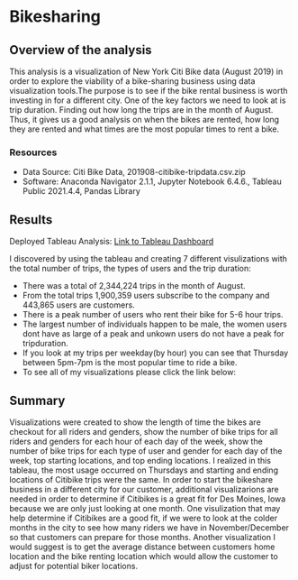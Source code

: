 # Bikesharing
## Overview of the analysis
This analysis is a visualization of New York Citi Bike data (August 2019) in order to explore the viability of a bike-sharing business using data visualization tools.The purpose is to see if the bike rental business is worth investing in for a different city. One of the key factors we need to look at is trip duration. Finding out how long the trips are in the month of August. Thus, it gives us a good analysis on when the bikes are rented, how long they are rented and what times are the most popular times to rent a bike. 

### Resources
- Data Source: Citi Bike Data, 201908-citibike-tripdata.csv.zip
- Software: Anaconda Navigator 2.1.1, Jupyter Notebook 6.4.6., Tableau Public 2021.4.4, Pandas Library

## Results
Deployed Tableau Analysis: 
[Link to Tableau Dashboard](https://public.tableau.com/views/NYC_CitiBike_Visualizations_16459381789940/FinalPresentation?:language=en-US&:retry=yes&publish=yes&:display_count=n&:origin=viz_share_link)

I discovered by using the tableau and creating 7 different visulizations with the total number of trips, the types of users and the trip duration:
- There was a total of 2,344,224 trips in the month of August.
- From the total trips 1,900,359 users subscribe to the company and 443,865 users are customers.
- There is a peak number of users who rent their bike for 5-6 hour trips.
- The largest number of individuals happen to be male, the women users dont have as large of a peak and unkown users do not have a peak for tripduration.
- If you look at my trips per weekday(by hour) you can see that Thursday between 5pm-7pm is the most popular time to ride a bike.
- To see all of my visualizations please click the link below:


## Summary
Visualizations were created to show the length of time the bikes are checkout for all riders and genders, show the number of bike trips for all riders and genders for each hour of each day of the week, show the number of bike trips for each type of user and gender for each day of the week, top starting locations, and top ending locations. I realized in this tableau, the most usage occurred on Thursdays and starting and ending locations of Citibike trips were the same. In order to start the bikeshare business in a different city for our customer, additional visualizarions are needed in order to determine if Citibikes is a great fit for Des Moines, Iowa because we are only just looking at one month. One visulization that may help determine if Citibikes are a good fit, if we were to look at the colder months in the city to see how many riders we have in November/December so that customers can prepare for those months. Another visualization I would suggest is to get the average distance between customers home location and the bike renting location which would allow the customer to adjust for potential biker locations.
